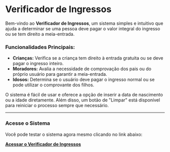 # Verificador de Ingressos

Bem-vindo ao **Verificador de Ingressos**, um sistema simples e intuitivo que ajuda a determinar se uma pessoa deve pagar o valor integral do ingresso ou se tem direito a meia-entrada. 

### Funcionalidades Principais:
- **Crianças:** Verifica se a criança tem direito à entrada gratuita ou se deve pagar o ingresso inteiro.
- **Moradores:** Avalia a necessidade de comprovação dos pais ou do próprio usuário para garantir a meia-entrada.
- **Idosos:** Determina se o usuário deve pagar o ingresso normal ou se pode utilizar o comprovante dos filhos.

O sistema é fácil de usar e oferece a opção de inserir a data de nascimento ou a idade diretamente. Além disso, um botão de "Limpar" está disponível para reiniciar o processo sempre que necessário.

-----

### Acesse o Sistema

Você pode testar o sistema agora mesmo clicando no link abaixo:

[**Acessar o Verificador de Ingressos**](https://marcelobotura.github.io/Ingresso/)
